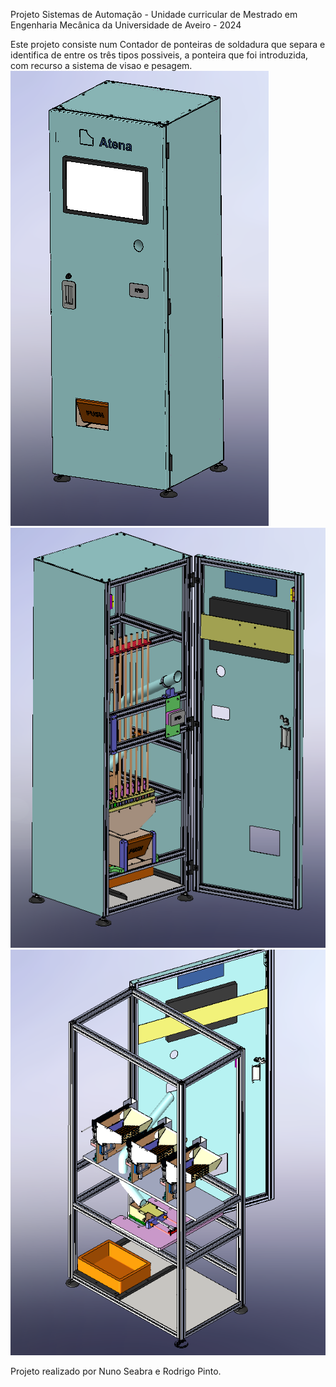 Projeto Sistemas de Automação - Unidade curricular de Mestrado em Engenharia Mecânica da Universidade de Aveiro - 2024


Este projeto consiste num Contador de ponteiras de soldadura que separa e identifica de entre os três tipos possiveis, a ponteira que foi introduzida, com recurso a sistema de visao e pesagem. 
<img src="Imagens/Sistema_novo_fechado.png" alt="Aspeto exterior ">
<img src="Imagens/Sistema_novo.png" alt="Aspeto exterior ">
<img src="Imagens/sistema_componentes.png" alt="Aspeto exterior ">


Projeto realizado por Nuno Seabra e Rodrigo Pinto.
